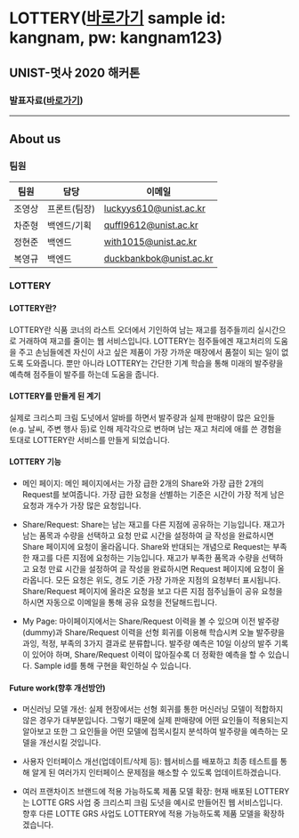 # LOTTERY([바로가기](http://www.lottery-unist.ml) sample id: kangnam, pw: kangnam123)
## UNIST-멋사 2020 해커톤
### 발표자료([바로가기](https://drive.google.com/file/d/1nPQk4PFLsHehehzDMyoArBbIeuJN4Qhf/view))
-----
## About us
### 팀원
| 팀원 | 담당 | 이메일 |
| ------ | ------ | ------ |
| 조영상 | 프론트(팀장) | luckyys610@unist.ac.kr |
| 차준형 | 백엔드/기획 | quffl9612@unist.ac.kr |
| 정현준 | 백엔드 | with1015@unist.ac.kr |
| 복영규 | 백엔드 | duckbankbok@unist.ac.kr |

### LOTTERY
#### LOTTERY란?
LOTTERY란 식품 코너의 라스트 오더에서 기인하여 남는 재고를 점주들끼리 실시간으로 거래하여 재고를 줄이는 웹 서비스입니다. LOTTERY는 점주들에겐 재고처리의 도움을 주고 손님들에겐 자신이 사고 싶은 제품이 가장 가까운 매장에서 품절이 되는 일이 없도록 도와줍니다. 뿐만 아니라 LOTTERY는 간단한 기계 학습을 통해 미래의 발주량을 예측해 점주들이 발주를 하는데 도움을 줍니다.

#### LOTTERY를 만들게 된 계기
실제로 크리스피 크림 도넛에서 알바를 하면서 발주량과 실제 판매량이 많은 요인들(e.g. 날씨, 주변 행사 등)로 인해 제각각으로 변하며 남는 재고 처리에 애를 쓴 경험을 토대로 LOTTERY란 서비스를 만들게 되었습니다.

#### LOTTERY 기능
  * 메인 페이지: 메인 페이지에서는 가장 급한 2개의 Share와 가장 급한 2개의 Request를 보여줍니다. 가장 급한 요청을 선별하는 기준은 시간이 가장 적게 남은 요청과 개수가 가장 많은 요청입니다.
 
  * Share/Request: Share는 남는 재고를 다른 지점에 공유하는 기능입니다. 재고가 남는 품목과 수량을 선택하고 요청 만료 시간을 설정하여 글 작성을 완료하시면 Share 페이지에 요청이 올라옵니다. Share와 반대되는 개념으로 Request는 부족한 재고를 다른 지점에 요청하는 기능입니다. 재고가 부족한 품목과 수량을 선택하고 요청 만료 시간을 설정하여 글 작성을 완료하시면 Request 페이지에 요청이 올라옵니다. 모든 요청은 위도, 경도 기준 가장 가까운 지점의 요청부터 표시됩니다. Share/Request 페이지에 올라온 요청을 보고 다른 지점 점주님들이 공유 요청을 하시면 자동으로 이메일을 통해 공유 요청을 전달해드립니다.

  * My Page: 마이페이지에서는 Share/Request 이력을 볼 수 있으며 이전 발주량(dummy)과 Share/Request 이력을 선형 회귀를 이용해 학습시켜 오늘 발주량을 과잉, 적정, 부족의 3가지 결과로 분류합니다. 발주량 예측은 10일 이상의 발주 기록이 있어야 하며, Share/Request 이력이 많아질수록 더 정확한 예측을 할 수 있습니다. Sample id를 통해 구현을 확인하실 수 있습니다.

#### Future work(향후 개선방안)
  * 머신러닝 모델 개선: 실제 현장에서는 선형 회귀를 통한 머신러닝 모델이 적합하지 않은 경우가 대부분입니다. 그렇기 때문에 실제 판매량에 어떤 요인들이 적용되는지 알아보고 또한 그 요인들을 어떤 모델에 접목시킬지 분석하여 발주량을 예측하는 모델을 개선시킬 것입니다.

  * 사용자 인터페이스 개선(업데이트/삭제 등): 웹서비스를 배포하고 최종 테스트를 통해 알게 된 여러가지 인터페이스 문제점을 해소할 수 있도록 업데이트하겠습니다.

  * 여러 프랜차이즈 브랜드에 적용 가능하도록 제품 모델 확장: 현재 배포된 LOTTERY는 LOTTE GRS 사업 중 크리스피 크림 도넛을 예시로 만들어진 웹 서비스입니다. 향후 다른 LOTTE GRS 사업도 LOTTERY에 적용 가능하도록 제품 모델을 확장하겠습니다.
